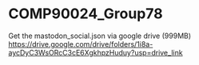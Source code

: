 # COMP90024_Group78
Get the mastodon_social.json via google drive (999MB)
https://drive.google.com/drive/folders/1i8a-aycDyC3WsORcC3cE6XgkhpzHuduy?usp=drive_link
